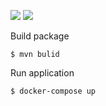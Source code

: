 ![](https://img.shields.io/badge/jdk-1.8-green.svg)
![](https://img.shields.io/badge/docker--compose-1.9.0-blue.svg)

Build package

```
$ mvn bulid
```

Run application

```
$ docker-compose up
```
